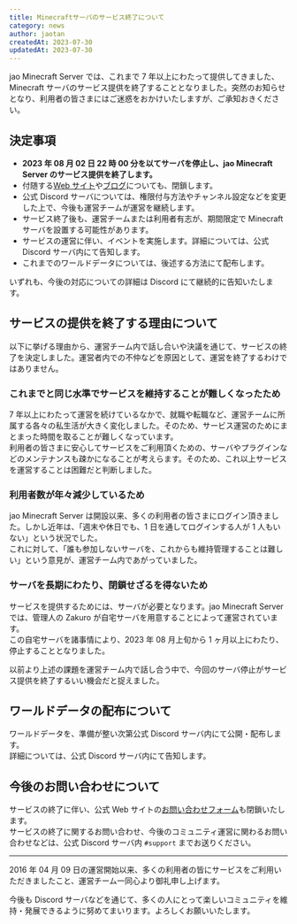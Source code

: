 ```yaml
---
title: Minecraftサーバのサービス終了について
category: news
author: jaotan
createdAt: 2023-07-30
updatedAt: 2023-07-30
---
```


jao Minecraft Server では、これまで 7 年以上にわたって提供してきました、Minecraft サーバのサービス提供を終了することとなりました。突然のお知らせとなり、利用者の皆さまにはご迷惑をおかけいたしますが、ご承知おきください。

## 決定事項

- **2023 年 08 月 02 日 22 時 00 分を以てサーバを停止し、jao Minecraft Server のサービス提供を終了します。**
- 付随する[Web サイト](/)や[ブログ](/blog)についても、閉鎖します。
- 公式 Discord サーバについては、権限付与方法やチャンネル設定などを変更した上で、今後も運営チームが運営を継続します。
- サービス終了後も、運営チームまたは利用者有志が、期間限定で Minecraft サーバを設置する可能性があります。
- サービスの運営に伴い、イベントを実施します。詳細については、公式 Discord サーバ内にて告知します。
- これまでのワールドデータについては、後述する方法にて配布します。

いずれも、今後の対応についての詳細は Discord にて継続的に告知いたします。

## サービスの提供を終了する理由について

以下に挙げる理由から、運営チーム内で話し合いや決議を通じて、サービスの終了を決定しました。運営者内での不仲などを原因として、運営を終了するわけではありません。

### これまでと同じ水準でサービスを維持することが難しくなったため

7 年以上にわたって運営を続けているなかで、就職や転職など、運営チームに所属する各々の私生活が大きく変化しました。そのため、サービス運営のためにまとまった時間を取ることが難しくなっています。  
利用者の皆さまに安心してサービスをご利用頂くための、サーバやプラグインなどのメンテナンスも疎かになることが考えらます。そのため、これ以上サービスを運営することは困難だと判断しました。

### 利用者数が年々減少しているため

jao Minecraft Server は開設以来、多くの利用者の皆さまにログイン頂きました。しかし近年は、「週末や休日でも、1 日を通してログインする人が 1 人もいない」という状況でした。  
これに対して、「誰も参加しないサーバを、これからも維持管理することは難しい」という意見が、運営チーム内であがっていました。

### サーバを長期にわたり、閉鎖せざるを得ないため

サービスを提供するためには、サーバが必要となります。jao Minecraft Server では、管理人の Zakuro が自宅サーバを用意することによって運営されています。  
この自宅サーバを諸事情により、2023 年 08 月上旬から 1 ヶ月以上にわたり、停止することとなりました。

以前より上述の課題を運営チーム内で話し合う中で、今回のサーバ停止がサービス提供を終了するいい機会だと捉えました。

## ワールドデータの配布について

ワールドデータを、準備が整い次第公式 Discord サーバ内にて公開・配布します。  
詳細については、公式 Discord サーバ内にて告知します。

## 今後のお問い合わせについて

サービスの終了に伴い、公式 Web サイトの[お問い合わせフォーム](/support/inquiry)も閉鎖いたします。  
サービスの終了に関するお問い合わせ、今後のコミュニティ運営に関わるお問い合わせなどは、公式 Discord サーバ内 `#support` までお送りください。

---

2016 年 04 月 09 日の運営開始以来、多くの利用者の皆にサービスをご利用いただきましたこと、運営チーム一同心より御礼申し上げます。

今後も Discord サーバなどを通じて、多くの人にとって楽しいコミュニティを維持・発展できるように努めてまいります。よろしくお願いいたします。
